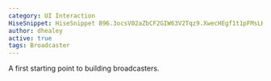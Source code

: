 ```yaml
---
category: UI Interaction
HiseSnippet: HiseSnippet 896.3ocsV02aZbCF2GIW63V2Tqz9.XwecHEgf1t1pFMsLHjJzJInQZTkplpL9LfU7Ye6rurfpxmn8kaeCVedt6.tTPooHM9CvOu+yOuYFkZ3Bq0jR7pe9hDAw6Q9iWncy6MmI0jAGS79Q+gLqSjRKX0cQByZEQDOu8dCxvq99j7O+6u1koXZtXMKB4BijKdqLV5VyczQ+tToNgEINWFWQ6mez.tQ2ynLY.d1yuMIgwujMSbJCUqlOw6A8ijNS5XGyIrfNcMQKFO2725B8uPZkSTBjnCYL3nB1jdykpnQKuqVBwa+Qqu46Uby+I+gxH4J9qy.ONW.csEUyAd0tKH04a.RdUfz9EP5I9i4oxD2ZIHd9d+AZnfLkAo5pPoPWRs+pleOCng10Jlco3jTfXkEgunc6CnvWMOLHHPpURsfNMSycRilho+3Iltlq6ftH0nB4l3DiFb1AzqXpLQyfOETGDZMJQqjTo1EVv+vfa.WtLxyDtdKsLrwJu1nYKKJI228XJ0DnDGtYXQzAMCVGcBm9Kz95Y.NawSEPVtapgEwyaJC+jL50zB2SmXtlFaxrBvlFGPYoyrul9gJ3WbE7yedC36I7VLmiwmetYEJGhl1GUwVEvG.tWI4WZomoUKPxFH3PODE8VIfBMfiF4VSUkznZCENFMh4X.wxDb3WhlsjMWoBlCu.SsgMwjayCqTlN03DmoCyMO3l.5WJZ5zsJqL6p.DuMw37X5cYXnNKdhHsZq.pHzvd6ofGb+lB3EMKUTznGnktyRDkzmXTQX2MddyYFRY2FN8ThPPUW9ryiKmcVVIIxHbzYUgkjeEprq5Hx6FbLTtV5LvuPrRDoNIdk7NVbErKqXvrt+wB6kNSRttk0K3ZeOC80DOeu+Ah4B7vX3PLKm2dvQoSDCw6g9cBdZvyf0karV.VHYhxTL2s2RgqiKE.EsasZ.G+0VoaQ000eCqtZemqttuP7I9ijN97siwZaAiPo3+CLVtv+G76Ocpf6VCv88O486518uR3+CSlSpmMj4RkXo9zr3wv6bbADcsVnrX4uF1RWP2FowLvXgNJm3+fOkB6fzdkB6rTHzDwSMejWLHfOo7c4b.LoyeAsN7TNPS2r2mDCuv8QN+1tZCCe5tZ3y1UCe9tZ3OuqF9hc0vWtqF9putg3e.42xbl3hwFBY3n946p775qYPGXd2J4y7SNJmJ
author: dhealey
active: true
tags: Broadcaster
---
```

A first starting point to building broadcasters.